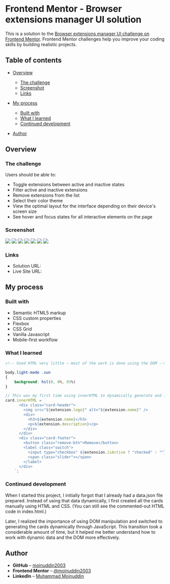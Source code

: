 # Frontend Mentor - Browser extensions manager UI solution

This is a solution to the [Browser extensions manager UI challenge on Frontend Mentor](https://www.frontendmentor.io/challenges/browser-extension-manager-ui-yNZnOfsMAp). Frontend Mentor challenges help you improve your coding skills by building realistic projects. 

## Table of contents

- [Overview](#overview)
  - [The challenge](#the-challenge)
  - [Screenshot](#screenshot)
  - [Links](#links)
- [My process](#my-process)
  - [Built with](#built-with)
  - [What I learned](#what-i-learned)
  - [Continued development](#continued-development)

- [Author](#author)

## Overview

### The challenge

Users should be able to:

- Toggle extensions between active and inactive states
- Filter active and inactive extensions
- Remove extensions from the list
- Select their color theme
- View the optimal layout for the interface depending on their device's screen size
- See hover and focus states for all interactive elements on the page

### Screenshot

![](./assets/images/DarkMode%201440px.png)
![](./assets/images/LightMode%201440px.png)
![](./assets/images/Dark%20Mpode%20375px%201.png)
![](./assets/images/Dark%20Mode%20375px%202.png)
![](./assets/images/LightMode%20375px.png)
![](./assets/images/LightMode%20375px%202.png)
![](./assets/images/Dark%20Mpode%20375px%201.png)
### Links

- Solution URL: [](https://github.com/moinuddin2003/BrowserExtensionUIManager)
- Live Site URL: [](https://moinuddin2003.github.io/BrowserExtensionUIManager/)

## My process

### Built with

- Semantic HTML5 markup
- CSS custom properties
- Flexbox
- CSS Grid
- Vanilla Javascript
- Mobile-first workflow

### What I learned


```html
<!-- Used HTML very little — most of the work is done using the DOM -->
 ```
```css
body.light-mode .sun
{
    background: hsl(0, 0%, 93%)
}
```
```js
// This was my first time using innerHTML to dynamically generate and insert a full HTML structure into a card element using JavaScript:
card.innerHTML = `
      <div class="card-header">
        <img src="${extension.logo}" alt="${extension.name}" />
        <div>
          <h3>${extension.name}</h3>
          <p>${extension.description}</p>
        </div>
      </div>
      <div class="card-footer">
        <button class="remove-btn">Remove</button>
        <label class="switch">
          <input type="checkbox" ${extension.isActive ? "checked" : ""} />
          <span class="slider"></span>
        </label>
      </div>
    `;
```

### Continued development

When I started this project, I initially forgot that I already had a data.json file prepared. Instead of using that data dynamically, I first created all the cards manually using HTML and CSS. (You can still see the commented-out HTML code in index.html.)

Later, I realized the importance of using DOM manipulation and switched to generating the cards dynamically through JavaScript. This transition took a considerable amount of time, but it helped me better understand how to work with dynamic data and the DOM more effectively.

## Author

- **GitHub** – [moinuddin2003](https://github.com/moinuddin2003)
- **Frontend Mentor** – [@moinuddin2003](https://www.frontendmentor.io/profile/moinuddin2003)
- **LinkedIn** – [Muhammad Moinuddin](https://www.linkedin.com/in/muhammad-moinuddin-a84698204/)
